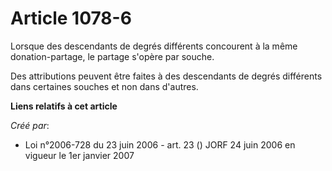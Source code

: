 # Article 1078-6

Lorsque des descendants de degrés différents concourent à la même donation-partage, le partage s'opère par souche.

Des attributions peuvent être faites à des descendants de degrés différents dans certaines souches et non dans d'autres.

**Liens relatifs à cet article**

_Créé par_:

  - Loi n°2006-728 du 23 juin 2006 - art. 23 () JORF 24 juin 2006 en vigueur le 1er janvier 2007

